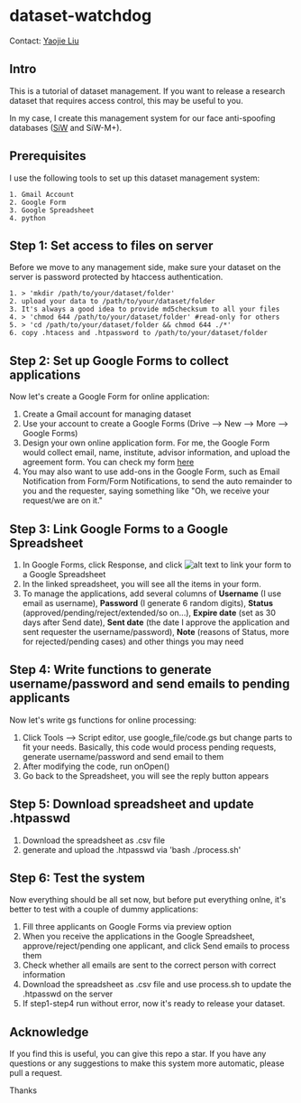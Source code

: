 # dataset-watchdog
Contact: [Yaojie Liu](yjliu0414@gmail.com)

## Intro
This is a tutorial of dataset management. If you want to release a research dataset that requires access control, this may be useful to you.

In my case, I create this management system for our face anti-spoofing databases ([SiW](http://cvlab.cse.msu.edu/spoof-in-the-wild-siw-face-anti-spoofing-database.html) and SiW-M+).

## Prerequisites
I use the following tools to set up this dataset management system:

    1. Gmail Account
    2. Google Form
    3. Google Spreadsheet
    4. python
  
## Step 1: Set access to files on server
Before we move to any management side, make sure your dataset on the server is password protected by htaccess authentication.

    1. > 'mkdir /path/to/your/dataset/folder'
    2. upload your data to /path/to/your/dataset/folder
    3. It's always a good idea to provide md5checksum to all your files
    4. > 'chmod 644 /path/to/your/dataset/folder' #read-only for others
    5. > 'cd /path/to/your/dataset/folder && chmod 644 ./*'
    6. copy .htacess and .htpassword to /path/to/your/dataset/folder
     
## Step 2: Set up Google Forms to collect applications
Now let's create a Google Form for online application:

   1. Create a Gmail account for managing dataset
   2. Use your account to create a Google Forms (Drive --> New --> More --> Google Forms)
   3. Design your own online application form. For me, the Google Form would collect email, name, institute, advisor information, and upload the agreement form. You can check my form [here](https://docs.google.com/forms/d/e/1FAIpQLScYtuCOp5G3-Pu2Jrtu_ZGd8-WQ0sMsX0l-DsQ-Jy_prVAjDg/viewform)
   4. You may also want to use add-ons in the Google Form, such as Email Notification from Form/Form Notifications, to send the auto remainder to you and the requester, saying something like "Oh, we receive your request/we are on it."
   
## Step 3: Link Google Forms to a Google Spreadsheet
   1. In Google Forms, click Response, and click ![alt text](https://github.com/yaojieliu/dataset-watchdog/blob/master/icon.png) to link your form to a Google Spreadsheet
   2. In the linked spreadsheet, you will see all the items in your form. 
   3. To manage the applications, add several columns of **Username** (I use email as username), **Password** (I generate 6 random digits), **Status** (approved/pending/reject/extended/so on...), **Expire date** (set as 30 days after Send date), **Sent date** (the date I approve the application and sent requester the username/password), **Note** (reasons of Status, more for rejected/pending cases) and other things you may need
   
## Step 4: Write functions to generate username/password and send emails to pending applicants
Now let's write gs functions for online processing:
   1. Click Tools --> Script editor, use google_file/code.gs but change parts to fit your needs. Basically, this code would process pending requests, generate username/password and send email to them
   2. After modifying the code, run onOpen()
   3. Go back to the Spreadsheet, you will see the reply button appears

## Step 5: Download spreadsheet and update .htpasswd
   1. Download the spreadsheet as .csv file
   2. generate and upload the .htpasswd via 'bash ./process.sh'

## Step 6: Test the system
Now everything should be all set now, but before put everything onlne, it's better to test with a couple of dummy applications:
   1. Fill three applicants on Google Forms via preview option
   2. When you receive the applications in the Google Spreadsheet, approve/reject/pending one applicant, and click Send emails to process them
   3. Check whether all emails are sent to the correct person with correct information  
   4. Download the spreadsheet as .csv file and use process.sh to update the .htpasswd on the server
   5. If step1-step4 run without error, now it's ready to release your dataset.
   
## Acknowledge
If you find this is useful, you can give this repo a star. 
If you have any questions or any suggestions to make this system more automatic, please pull a request.

Thanks
 
